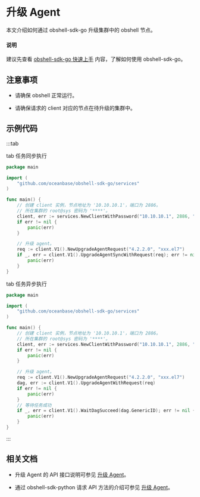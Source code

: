 # 升级 Agent

本文介绍如何通过 obshell-sdk-go 升级集群中的 obshell 节点。

<main id="notice" type='explain'>
  <h4>说明</h4>
  <p>建议先查看 <a href='../100.quickstart-of-go.md'>obshell-sdk-go 快速上手</a> 内容，了解如何使用 obshell-sdk-go。</p>
</main>

## 注意事项

* 请确保 obshell 正常运行。

* 请确保请求的 client 对应的节点在待升级的集群中。

## 示例代码

:::tab

tab 任务同步执行

```go
package main

import (
    "github.com/oceanbase/obshell-sdk-go/services"
)

func main() {
    // 创建 client 实例，节点地址为 '10.10.10.1'，端口为 2886。
    // 所在集群的 root@sys 密码为 '****'。
    client, err := services.NewClientWithPassword("10.10.10.1", 2886, "***")
    if err != nil {
        panic(err)
    }

    // 升级 agent。
    req := client.V1().NewUpgradeAgentRequest("4.2.2.0", "xxx.el7")
    if _, err = client.V1().UpgradeAgentSyncWithRequest(req); err != nil {
        panic(err)
    }
}
```

tab 任务异步执行

```go
package main

import (
    "github.com/oceanbase/obshell-sdk-go/services"
)

func main() {
    // 创建 client 实例，节点地址为 '10.10.10.1'，端口为 2886。
    // 所在集群的 root@sys 密码为 '****'。
    client, err := services.NewClientWithPassword("10.10.10.1", 2886, "***")
    if err != nil {
        panic(err)
    }

    // 升级 agent。
    req := client.V1().NewUpgradeAgentRequest("4.2.2.0", "xxx.el7")
    dag, err := client.V1().UpgradeAgentWithRequest(req)
    if err != nil {
        panic(err)
    }
    // 等待任务成功
    if _, err = client.V1().WaitDagSucceed(dag.GenericID); err != nil {
        panic(err)
    }
}
```

:::

## 相关文档

* 升级 Agent 的 API 接口说明可参见 [升级 Agent](../../../400.obshell-api-reference/100.obshell-management/1200.upgrade-agent.md)。

* 通过 obshell-sdk-python 请求 API 方法的介绍可参见 [升级 Agent](../../100.python/110.obshell-management/1200.upgrade-agent-of-python.md)。
